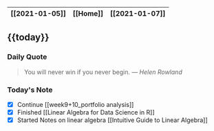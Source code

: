 | [[2021-01-05]] | [[Home]] | [[2021-01-07]] |
| :------------: | :------: | :------------: |

## {{today}}

### Daily Quote
> You will never win if you never begin.
> &mdash; <cite>Helen Rowland</cite>

### Today's Note

- [x] Continue [[week9+10_portfolio analysis]]
- [x] Finished [[Linear Algebra for Data Science in R]]
- [x] Started Notes on linear algebra [[Intuitive Guide to Linear Algebra]]